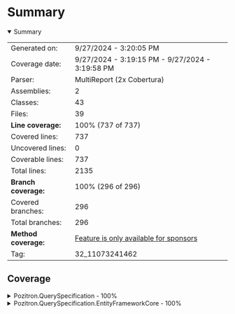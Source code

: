 # Summary
<details open><summary>Summary</summary>

|||
|:---|:---|
| Generated on: | 9/27/2024 - 3:20:05 PM |
| Coverage date: | 9/27/2024 - 3:19:15 PM - 9/27/2024 - 3:19:58 PM |
| Parser: | MultiReport (2x Cobertura) |
| Assemblies: | 2 |
| Classes: | 43 |
| Files: | 39 |
| **Line coverage:** | 100% (737 of 737) |
| Covered lines: | 737 |
| Uncovered lines: | 0 |
| Coverable lines: | 737 |
| Total lines: | 2135 |
| **Branch coverage:** | 100% (296 of 296) |
| Covered branches: | 296 |
| Total branches: | 296 |
| **Method coverage:** | [Feature is only available for sponsors](https://reportgenerator.io/pro) |
| Tag: | 32_11073241462 |

</details>

## Coverage
<details><summary>Pozitron.QuerySpecification - 100%</summary>

|**Name**|**Line**|**Branch**|
|:---|---:|---:|
|**Pozitron.QuerySpecification**|**100%**|**100%**|
|Pozitron.QuerySpecification.ConcurrentSelectorsException|100%||
|Pozitron.QuerySpecification.EntityNotFoundException|100%||
|Pozitron.QuerySpecification.IncludableBuilderExtensions|100%|100%|
|Pozitron.QuerySpecification.IncludableSpecificationBuilder`2|100%||
|Pozitron.QuerySpecification.IncludableSpecificationBuilder`3|100%||
|Pozitron.QuerySpecification.IncludeExpression|100%|100%|
|Pozitron.QuerySpecification.InvalidLikePatternException|100%||
|Pozitron.QuerySpecification.LikeExpression`1|100%|100%|
|Pozitron.QuerySpecification.LikeExtension|100%||
|Pozitron.QuerySpecification.LikeMemoryEvaluator|100%|100%|
|Pozitron.QuerySpecification.LikeValidator|100%|100%|
|Pozitron.QuerySpecification.OrderedBuilderExtensions|100%|100%|
|Pozitron.QuerySpecification.OrderedSpecificationBuilder`1|100%||
|Pozitron.QuerySpecification.OrderedSpecificationBuilder`2|100%||
|Pozitron.QuerySpecification.OrderEvaluator|100%|100%|
|Pozitron.QuerySpecification.OrderExpression`1|100%|100%|
|Pozitron.QuerySpecification.PagedResult`1|100%||
|Pozitron.QuerySpecification.Pagination|100%|100%|
|Pozitron.QuerySpecification.PaginationEvaluator|100%|100%|
|Pozitron.QuerySpecification.PaginationSettings|100%||
|Pozitron.QuerySpecification.PagingFilter|100%||
|Pozitron.QuerySpecification.SelectorNotFoundException|100%||
|Pozitron.QuerySpecification.Specification`1|100%|100%|
|Pozitron.QuerySpecification.Specification`2|100%||
|Pozitron.QuerySpecification.SpecificationBuilder`1|100%||
|Pozitron.QuerySpecification.SpecificationBuilder`2|100%||
|Pozitron.QuerySpecification.SpecificationBuilderExtensions|100%|100%|
|Pozitron.QuerySpecification.SpecificationInMemoryEvaluator|100%|100%|
|Pozitron.QuerySpecification.SpecificationValidator|100%|100%|
|Pozitron.QuerySpecification.WhereEvaluator|100%|100%|
|Pozitron.QuerySpecification.WhereExpression`1|100%|100%|
|Pozitron.QuerySpecification.WhereValidator|100%|100%|

</details>
<details><summary>Pozitron.QuerySpecification.EntityFrameworkCore - 100%</summary>

|**Name**|**Line**|**Branch**|
|:---|---:|---:|
|**Pozitron.QuerySpecification.EntityFrameworkCore**|**100%**|**100%**|
|Pozitron.QuerySpecification.AsNoTrackingEvaluator|100%|100%|
|Pozitron.QuerySpecification.AsNoTrackingWithIdentityResolutionEvaluator|100%|100%|
|Pozitron.QuerySpecification.AsSplitQueryEvaluator|100%|100%|
|Pozitron.QuerySpecification.IgnoreQueryFiltersEvaluator|100%|100%|
|Pozitron.QuerySpecification.IncludeEvaluator|100%|100%|
|Pozitron.QuerySpecification.IQueryableExtensions|100%|100%|
|Pozitron.QuerySpecification.LikeEvaluator|100%|100%|
|Pozitron.QuerySpecification.LikeExtension|100%|100%|
|Pozitron.QuerySpecification.ParameterReplacerVisitor|100%|100%|
|Pozitron.QuerySpecification.RepositoryBase`1|100%|100%|
|Pozitron.QuerySpecification.SpecificationEvaluator|100%|100%|

</details>
